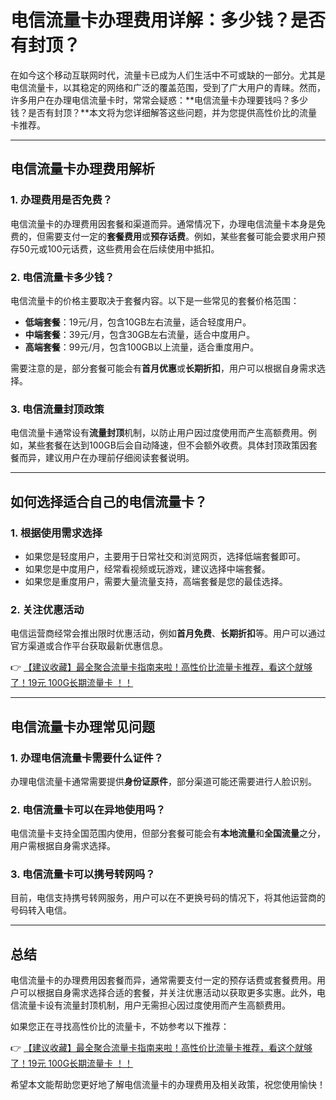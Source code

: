 # 电信流量卡办理费用详解：多少钱？是否有封顶？

在如今这个移动互联网时代，流量卡已成为人们生活中不可或缺的一部分。尤其是电信流量卡，以其稳定的网络和广泛的覆盖范围，受到了广大用户的青睐。然而，许多用户在办理电信流量卡时，常常会疑惑：**电信流量卡办理要钱吗？多少钱？是否有封顶？**本文将为您详细解答这些问题，并为您提供高性价比的流量卡推荐。

---

## 电信流量卡办理费用解析

### 1. 办理费用是否免费？
电信流量卡的办理费用因套餐和渠道而异。通常情况下，办理电信流量卡本身是免费的，但需要支付一定的**套餐费用**或**预存话费**。例如，某些套餐可能会要求用户预存50元或100元话费，这些费用会在后续使用中抵扣。

### 2. 电信流量卡多少钱？
电信流量卡的价格主要取决于套餐内容。以下是一些常见的套餐价格范围：
- **低端套餐**：19元/月，包含10GB左右流量，适合轻度用户。
- **中端套餐**：39元/月，包含30GB左右流量，适合中度用户。
- **高端套餐**：99元/月，包含100GB以上流量，适合重度用户。

需要注意的是，部分套餐可能会有**首月优惠**或**长期折扣**，用户可以根据自身需求选择。

### 3. 电信流量封顶政策
电信流量卡通常设有**流量封顶**机制，以防止用户因过度使用而产生高额费用。例如，某些套餐在达到100GB后会自动降速，但不会额外收费。具体封顶政策因套餐而异，建议用户在办理前仔细阅读套餐说明。

---

## 如何选择适合自己的电信流量卡？

### 1. 根据使用需求选择
- 如果您是轻度用户，主要用于日常社交和浏览网页，选择低端套餐即可。
- 如果您是中度用户，经常看视频或玩游戏，建议选择中端套餐。
- 如果您是重度用户，需要大量流量支持，高端套餐是您的最佳选择。

### 2. 关注优惠活动
电信运营商经常会推出限时优惠活动，例如**首月免费**、**长期折扣**等。用户可以通过官方渠道或合作平台获取最新优惠信息。

👉 [【建议收藏】最全聚合流量卡指南来啦！高性价比流量卡推荐，看这个就够了！19元 100G长期流量卡 ！！](https://bit.ly/Liuliangka)

---

## 电信流量卡办理常见问题

### 1. 办理电信流量卡需要什么证件？
办理电信流量卡通常需要提供**身份证原件**，部分渠道可能还需要进行人脸识别。

### 2. 电信流量卡可以在异地使用吗？
电信流量卡支持全国范围内使用，但部分套餐可能会有**本地流量**和**全国流量**之分，用户需根据自身需求选择。

### 3. 电信流量卡可以携号转网吗？
目前，电信支持携号转网服务，用户可以在不更换号码的情况下，将其他运营商的号码转入电信。

---

## 总结

电信流量卡的办理费用因套餐而异，通常需要支付一定的预存话费或套餐费用。用户可以根据自身需求选择合适的套餐，并关注优惠活动以获取更多实惠。此外，电信流量卡设有流量封顶机制，用户无需担心因过度使用而产生高额费用。

如果您正在寻找高性价比的流量卡，不妨参考以下推荐：

👉 [【建议收藏】最全聚合流量卡指南来啦！高性价比流量卡推荐，看这个就够了！19元 100G长期流量卡 ！！](https://bit.ly/Liuliangka)

希望本文能帮助您更好地了解电信流量卡的办理费用及相关政策，祝您使用愉快！